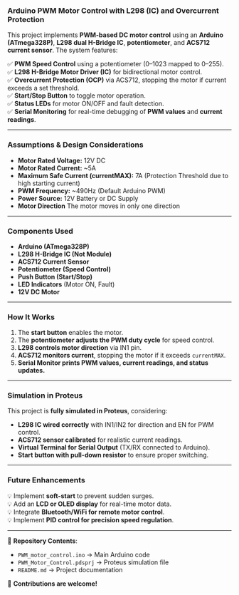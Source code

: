 ### **Arduino PWM Motor Control with L298 (IC) and Overcurrent Protection**  

This project implements **PWM-based DC motor control** using an **Arduino (ATmega328P)**, **L298 dual H-Bridge IC**, **potentiometer**, and **ACS712 current sensor**. The system features:  

✅ **PWM Speed Control** using a potentiometer (0–1023 mapped to 0–255).  
✅ **L298 H-Bridge Motor Driver (IC)** for bidirectional motor control.  
✅ **Overcurrent Protection (OCP)** via ACS712, stopping the motor if current exceeds a set threshold.  
✅ **Start/Stop Button** to toggle motor operation.  
✅ **Status LEDs** for motor ON/OFF and fault detection.  
✅ **Serial Monitoring** for real-time debugging of **PWM values** and **current readings**.  

---

### **Assumptions & Design Considerations**  
- **Motor Rated Voltage:** 12V DC  
- **Motor Rated Current:** ~5A  
- **Maximum Safe Current (currentMAX):** 7A (Protection Threshold due to high starting current)  
- **PWM Frequency:** ~490Hz (Default Arduino PWM)  
- **Power Source:** 12V Battery or DC Supply
-  **Motor Direction** The motor moves in only one direction  

---

### **Components Used**  
- **Arduino (ATmega328P)**  
- **L298 H-Bridge IC (Not Module)**  
- **ACS712 Current Sensor**  
- **Potentiometer (Speed Control)**  
- **Push Button (Start/Stop)**  
- **LED Indicators** (Motor ON, Fault)  
- **12V DC Motor**  

---

### **How It Works**  
1. The **start button** enables the motor.  
2. The **potentiometer adjusts the PWM duty cycle** for speed control.  
3. **L298 controls motor direction** via IN1 pin. 
4. **ACS712 monitors current**, stopping the motor if it exceeds `currentMAX`.  
5. **Serial Monitor prints PWM values, current readings, and status updates.**  

---

### **Simulation in Proteus**  
This project is **fully simulated in Proteus**, considering:  
- **L298 IC wired correctly** with IN1/IN2 for direction and EN for PWM control.  
- **ACS712 sensor calibrated** for realistic current readings.  
- **Virtual Terminal for Serial Output** (TX/RX connected to Arduino).  
- **Start button with pull-down resistor** to ensure proper switching.  

---

### **Future Enhancements**  
💡 Implement **soft-start** to prevent sudden surges.  
💡 Add an **LCD or OLED display** for real-time motor data.  
💡 Integrate **Bluetooth/WiFi for remote motor control**.  
💡 Implement **PID control for precision speed regulation**.  

---

📂 **Repository Contents**:  
- `PWM_motor_control.ino` → Main Arduino code  
- `PWM_Motor_Control.pdsprj` → Proteus simulation file  
- `README.md` → Project documentation  

🚀 **Contributions are welcome!**
